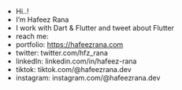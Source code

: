 -  Hi..! 
-  I’m Hafeez Rana
-  I work with Dart & Flutter and tweet about Flutter 
-  reach me:
-  portfolio: https://hafeezrana.com
-  twitter: twitter.com/hfz_rana
-  linkedIn: linkedin.com/in/hafeez-rana
-  tiktok: tiktok.com/@hafeezrana.dev
-  instagram: instagram.com/@hafeezrana.dev

<!---
hafeezrana/hafeezrana is a ✨ special ✨ repository because its `README.md` (this file) appears on your GitHub profile.
You can click the Preview link to take a look at your changes.
--->
